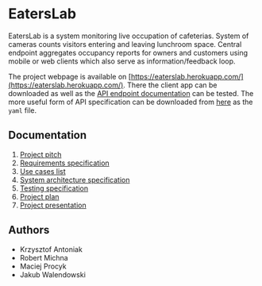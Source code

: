 # EatersLab

EatersLab is a system monitoring live occupation of cafeterias. System of cameras counts visitors entering and leaving 
lunchroom space. Central endpoint aggregates occupancy reports for owners and customers using mobile or web clients which also serve as information/feedback loop.

The project webpage is available on [https://eaterslab.herokuapp.com/](https://eaterslab.herokuapp.com/). There the 
client app can be downloaded as well as the [API endpoint documentation](https://eaterslab.herokuapp.com/doc) can be tested.
The more useful form of API specification can be downloaded from [here](https://eaterslab.herokuapp.com/api.yaml) as the `yaml` file.

## Documentation

1. [Project pitch](specs/pitch.md)
2. [Requirements specification](specs/requirements.md)
3. [Use cases list](specs/use-cases.md)
4. [System architecture specification](specs/architecture.md)
5. [Testing specification](specs/testing.md)
6. [Project plan](specs/project-plan.md)
7. [Project presentation](https://pooh-labs.github.io/eaterslab/index_en.html)

## Authors

* Krzysztof Antoniak
* Robert Michna
* Maciej Procyk
* Jakub Walendowski

